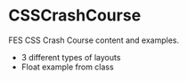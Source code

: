 # CSSCrashCourse

FES CSS Crash Course content and examples.

- 3 different types of layouts
- Float example from class

